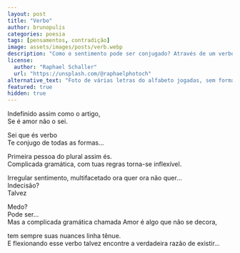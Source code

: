 ```yaml
---
layout: post
title: "Verbo"
author: brunopulis
categories: poesia
tags: [pensamentos, contradição]
image: assets/images/posts/verb.webp
description: "Como o sentimento pode ser conjugado? Através de um verbo, ou algo semelhante?"
license:
  author: "Raphael Schaller"
  url: "https://unsplash.com/@raphaelphotoch"
alternative_text: "Foto de várias letras do alfabeto jogadas, sem formar nenhuma palavra"
featured: true
hidden: true
---
```


Indefinido assim como o artigo, <br />
Se é amor não o sei.<br />

Sei que és verbo <br />
Te conjugo de todas as formas...<br />

Primeira pessoa do plural assim és.<br />
Complicada gramática, com tuas regras torna-se inflexível.<br />

Irregular sentimento, multifacetado ora quer ora não quer...<br />
Indecisão? <br />
Talvez <br />

Medo? <br />
Pode ser...<br />
Mas a complicada gramática chamada Amor é algo que não se decora,<br />

tem sempre suas nuances linha tênue.<br />
E flexionando esse verbo talvez encontre a verdadeira razão de existir...
